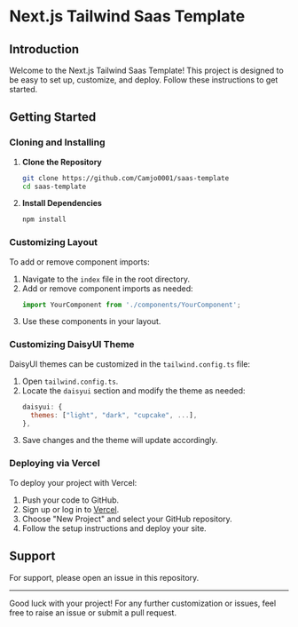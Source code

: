 # Next.js Tailwind Saas Template

## Introduction
Welcome to the Next.js Tailwind Saas Template! This project is designed to be easy to set up, customize, and deploy. Follow these instructions to get started.

## Getting Started

### Cloning and Installing
1. **Clone the Repository**
   ```BASH
   git clone https://github.com/Camjo0001/saas-template
   cd saas-template
   ```

2. **Install Dependencies**
   ```BASH
   npm install
   ```

### Customizing Layout
To add or remove component imports:

1. Navigate to the `index` file in the root directory.
2. Add or remove component imports as needed:
   ```JAVASCRIPT
   import YourComponent from './components/YourComponent';
   ```
3. Use these components in your layout.

### Customizing DaisyUI Theme
DaisyUI themes can be customized in the `tailwind.config.ts` file:

1. Open `tailwind.config.ts`.
2. Locate the `daisyui` section and modify the theme as needed:
   ```JAVASCRIPT
   daisyui: {
     themes: ["light", "dark", "cupcake", ...],
   },
   ```
3. Save changes and the theme will update accordingly.

### Deploying via Vercel
To deploy your project with Vercel:

1. Push your code to GitHub.
2. Sign up or log in to [Vercel](https://vercel.com).
3. Choose "New Project" and select your GitHub repository.
4. Follow the setup instructions and deploy your site.

## Support
For support, please open an issue in this repository.

---

Good luck with your project! For any further customization or issues, feel free to raise an issue or submit a pull request.